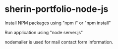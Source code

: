 # sherin-portfolio-node-js

Install NPM packages using "npm i" or "npm install"

Run application using "node server.js"

nodemailer is used for mail contact form information.
